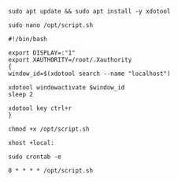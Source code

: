 `sudo apt update && sudo apt install -y xdotool`


`sudo nano /opt/script.sh`

```
#!/bin/bash

export DISPLAY=:"1"
export XAUTHORITY=/root/.Xauthority
{
window_id=$(xdotool search --name "localhost")

xdotool windowactivate $window_id
sleep 2

xdotool key ctrl+r
}
```

`chmod +x /opt/script.sh`

`xhost +local:`

`sudo crontab -e `

`0 * * * * /opt/script.sh`